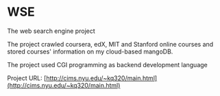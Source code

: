 # WSE
The web search engine project

The project crawled coursera, edX, MIT and Stanford online courses and stored courses' information on my cloud-based mangoDB. 

The project used CGI programming as backend development language

Project URL: [http://cims.nyu.edu/~kq320/main.html](http://cims.nyu.edu/~kq320/main.html)
